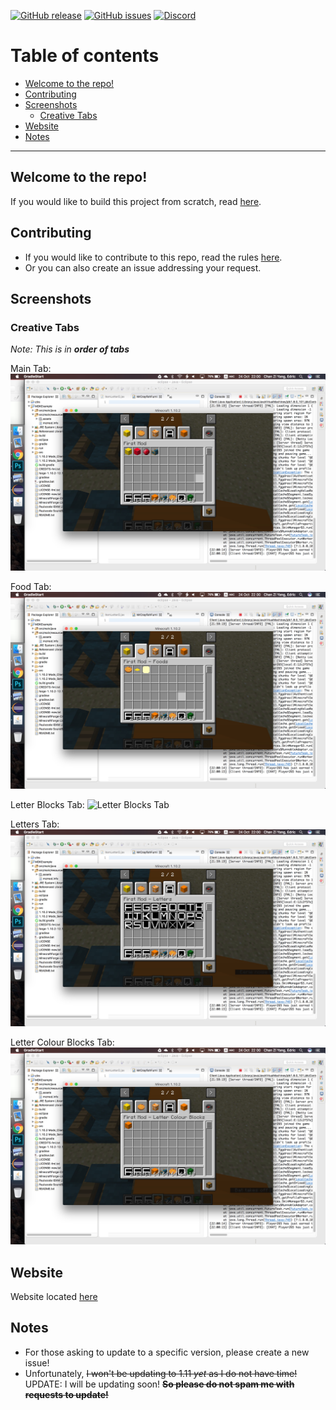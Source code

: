<!--START BADGES-->
[![GitHub release](https://img.shields.io/github/release/Chan4077/First-Mod.svg)]()
[![GitHub issues](https://img.shields.io/github/issues/Chan4077/First-Mod.svg)]()
[![Discord](https://img.shields.io/discord/320206072562450432.svg?label=Discord)](https://discord.gg/WUqSmCc)

<!--END BADGES-->
# Table of contents
- [Welcome to the repo!](#welcome-to-the-repo-)
- [Contributing](#contributing)
- [Screenshots](#screenshots)
  - [Creative Tabs](#creative-tabs)
- [Website](#website)
- [Notes](#notes)

---
## Welcome to the repo!
If you would like to build this project from scratch, read [here](/README.txt).

## Contributing
* If you would like to contribute to this repo, read the rules [here](/.github/CONTRIBUTING.md).
* Or you can also create an issue addressing your request.

## Screenshots
### Creative Tabs
_Note: This is in **order of tabs**_

Main Tab:
![Main Tab](https://raw.githubusercontent.com/Chan4077/First-Mod/master/img/screenshots/tabs/main_tab.jpg)

Food Tab:
![Food Tab](https://raw.githubusercontent.com/Chan4077/First-Mod/master/img/screenshots/tabs/food_tab.jpg)

Letter Blocks Tab:
![Letter Blocks Tab](https://raw.githubusercontent.com/Chan4077/First-Mod/blob/master/img/screenshots/tabs/letter_blocks_tab.jpg)

Letters Tab:
![Letters Tab](https://raw.githubusercontent.com/Chan4077/First-Mod/master/img/screenshots/tabs/letters_tab.jpg)

Letter Colour Blocks Tab:
![Letter Colour Blocks Tab](https://raw.githubusercontent.com/Chan4077/First-Mod/master/img/screenshots/tabs/letter_colour_blocks_tab.jpg)

## Website
Website located [here](https://chan4077.github.io/First-Mod)

## Notes
* For those asking to update to a specific version, please create a new issue!
* Unfortunately, ~~I won't be updating to 1.11 _yet_ as I do not have time!~~ UPDATE: I will be updating soon! ~~**So please do not spam me with requests to update!**~~
